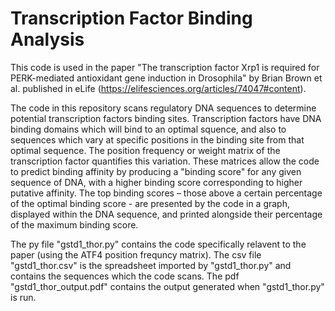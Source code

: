 # Transcription Factor Binding Analysis

This code is used in the paper "The transcription factor Xrp1 is required for PERK-mediated antioxidant gene induction in Drosophila" by Brian Brown et al. published in eLife (https://elifesciences.org/articles/74047#content). 

The code in this repository scans regulatory DNA sequences to determine potential transcription factors binding sites. Transcription factors have DNA binding domains which will bind to an optimal squence, and also to sequences which vary at specific positions in the binding site from that optimal sequence. The position frequency or weight matrix of the transcription factor quantifies this variation. These matrices allow the code to predict binding affinity by producing a "binding score" for any given sequence of DNA, with a higher binding score corresponding to higher putative affinity. The top binding scores – those above a certain percentage of the optimal binding score - are presented by the code in a graph, displayed within the DNA sequence, and printed alongside their percentage of the maximum binding score. 

The py file "gstd1_thor.py" contains the code specifically relavent to the paper (using the ATF4 position frequncy matrix). The csv file "gstd1_thor.csv" is the spreadsheet imported by "gstd1_thor.py" and contains the sequences which the code scans. The pdf "gstd1_thor_output.pdf" contains the output generated when "gstd1_thor.py" is run. 
